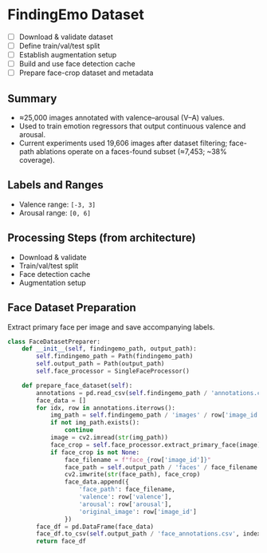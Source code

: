 # FindingEmo Dataset

- [ ] Download & validate dataset
- [ ] Define train/val/test split
- [ ] Establish augmentation setup
- [ ] Build and use face detection cache
- [ ] Prepare face-crop dataset and metadata

## Summary
- ≈25,000 images annotated with valence–arousal (V–A) values.
- Used to train emotion regressors that output continuous valence and arousal.
- Current experiments used 19,606 images after dataset filtering; face-path ablations operate on a faces-found subset (≈7,453; ~38% coverage).

## Labels and Ranges
- Valence range: `[-3, 3]`
- Arousal range: `[0, 6]`

## Processing Steps (from architecture)
- Download & validate
- Train/val/test split
- Face detection cache
- Augmentation setup

## Face Dataset Preparation
Extract primary face per image and save accompanying labels.

```python
class FaceDatasetPreparer:
    def __init__(self, findingemo_path, output_path):
        self.findingemo_path = Path(findingemo_path)
        self.output_path = Path(output_path)
        self.face_processor = SingleFaceProcessor()

    def prepare_face_dataset(self):
        annotations = pd.read_csv(self.findingemo_path / 'annotations.csv')
        face_data = []
        for idx, row in annotations.iterrows():
            img_path = self.findingemo_path / 'images' / row['image_id']
            if not img_path.exists():
                continue
            image = cv2.imread(str(img_path))
            face_crop = self.face_processor.extract_primary_face(image)
            if face_crop is not None:
                face_filename = f"face_{row['image_id']}"
                face_path = self.output_path / 'faces' / face_filename
                cv2.imwrite(str(face_path), face_crop)
                face_data.append({
                    'face_path': face_filename,
                    'valence': row['valence'],
                    'arousal': row['arousal'],
                    'original_image': row['image_id']
                })
        face_df = pd.DataFrame(face_data)
        face_df.to_csv(self.output_path / 'face_annotations.csv', index=False)
        return face_df
```
